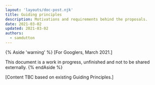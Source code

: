 ```yaml
---
layout: 'layouts/doc-post.njk'
title: Guiding principles
description: Motivations and requirements behind the proposals. 
date: 2021-03-02
updated: 2021-03-02
authors:
  - samdutton
---
```


{% Aside 'warning' %}
[For Googlers, March 2021.]

This document is a work in progress, unfinished and not to be shared externally.
{% endAside %}


[Content TBC based on existing Guiding Principles.]

